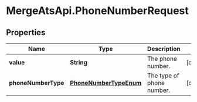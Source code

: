 # MergeAtsApi.PhoneNumberRequest

## Properties

Name | Type | Description | Notes
------------ | ------------- | ------------- | -------------
**value** | **String** | The phone number. | [optional] 
**phoneNumberType** | [**PhoneNumberTypeEnum**](PhoneNumberTypeEnum.md) | The type of phone number. | [optional] 


